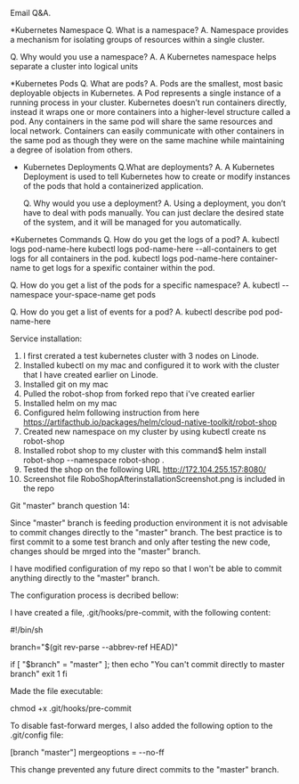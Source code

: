 Email Q&A.

*Kubernetes Namespace
  Q. What is a namespace?
  A. Namespace provides a mechanism for isolating groups of resources within a single cluster. 
  
  Q. Why would you use a namespace?
  A. A Kubernetes namespace helps separate a cluster into logical units

*Kubernetes Pods
  Q. What are pods?
  A. Pods are the smallest, most basic deployable objects in Kubernetes. 
     A Pod represents a single instance of a running process in your cluster.
     Kubernetes doesn’t run containers directly, instead it wraps one or more 
     containers into a higher-level structure called a pod.
     Any containers in the same pod will share the same resources and local network. 
     Containers can easily communicate with other containers in the same pod as 
     though they were on the same machine while maintaining a degree of isolation from others.
 
* Kubernetes Deployments
  Q.What are deployments?
  A. A Kubernetes Deployment is used to tell Kubernetes how to create or modify instances 
     of the pods that hold a containerized application.
  
  Q. Why would you use a deployment?
  A. Using a deployment, you don’t have to deal with pods manually.
     You can just declare the desired state of the system, and it will be managed 
     for you automatically.

*Kubernetes Commands
  Q. How do you get the logs of a pod?
  A. kubectl logs pod-name-here 
     kubectl logs pod-name-here --all-containers to get logs for all containers in the pod.
     kubectl logs pod-name-here container-name to get logs for a spexific container within the pod.
  
  Q. How do you get a list of the pods for a specific namespace?
  A. kubectl --namespace your-space-name  get pods
  
  Q. How do you get a list of events for a pod?
  A. kubectl describe pod pod-name-here

Service installation:
1. I first crerated a test kubernetes cluster with 3 nodes on Linode.
2. Installed kubectl on my mac and configured it to work with the cluster that I have created earlier on Linode.
3. Installed git on my mac
4. Pulled the robot-shop from forked repo that i've created earlier
5. Installed helm on my mac
6. Configured helm following instruction from here https://artifacthub.io/packages/helm/cloud-native-toolkit/robot-shop
7. Created new namespace on my cluster by using kubectl create ns robot-shop
8. Installed robot shop to my cluster with this command$ helm install robot-shop --namespace robot-shop .
9. Tested the shop on the following URL http://172.104.255.157:8080/
10. Screenshot file RoboShopAfterinstallationScreenshot.png is included in the repo

Git "master" branch question 14:

Since "master" branch is feeding production environment it is not advisable to commit 
changes directly to the "master" branch.
The best practice is to first commit to a some test branch and only after testing the new 
code, changes should be mrged into the "master" branch.

I have modified configuration of my repo so that I won't be able to commit anything 
directly to the "master" branch.

The configuration process is decribed bellow:

I have created a file, .git/hooks/pre-commit, with the following content:

#!/bin/sh

branch="$(git rev-parse --abbrev-ref HEAD)"

if [ "$branch" = "master" ]; then
  echo "You can't commit directly to master branch"
  exit 1
fi

Made the file executable:

chmod +x .git/hooks/pre-commit

To disable fast-forward merges, I  also added the following option to the 
.git/config file:

[branch "master"]
    mergeoptions = --no-ff

This change prevented any future direct commits to the "master" branch.
